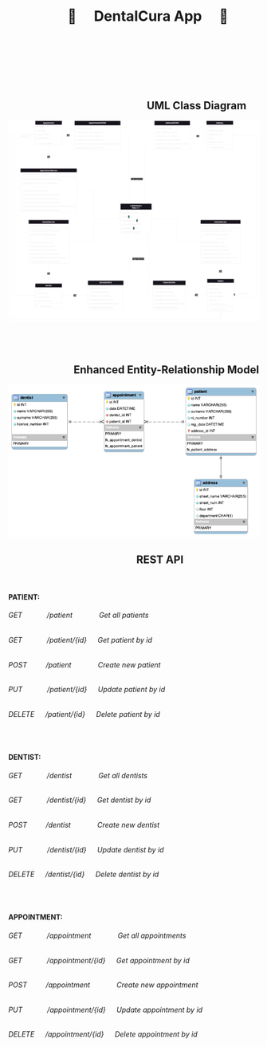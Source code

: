 # &emsp;&emsp;&emsp;&emsp; :hospital: &emsp;DentalCura App &emsp;:hospital:
<br/><br/><br/><br/><br/><br/>


## &emsp;&emsp;&emsp;&emsp;&emsp;&emsp;&emsp;&emsp;&emsp;&emsp;&emsp;&emsp;&emsp; UML Class Diagram
![UML](uml.drawio.png)
<br/><br/><br/><br/>

## &emsp;&emsp;&emsp;&emsp;&emsp;&emsp; Enhanced Entity-Relationship Model
![Enhanced entity-relationship model](eer_diagram.png)



## &emsp;&emsp;&emsp;&emsp;&emsp;&emsp;&emsp;&emsp;&emsp;&emsp;&emsp;&emsp; REST API
<br/>

#### PATIENT:
###### GET $~~~~~~$ &emsp; /patient $~~~~~~~$ &emsp; Get all patients
###### GET $~~~~~~$ &emsp; /patient/{id} &emsp; Get patient by id
###### POST $~~~$ &emsp; /patient $~~~~~~~$ &emsp; Create new patient
###### PUT $~~~~~~$ &emsp; /patient/{id} &emsp; Update patient by id
###### DELETE &emsp; /patient/{id} &emsp; Delete patient by id
<br/>

#### DENTIST:
###### GET $~~~~~~$ &emsp; /dentist $~~~~~~~$ &emsp; Get all dentists
###### GET $~~~~~~$ &emsp; /dentist/{id} &emsp; Get dentist by id
###### POST $~~~$ &emsp; /dentist $~~~~~~~$ &emsp; Create new dentist
###### PUT $~~~~~~$ &emsp; /dentist/{id} &emsp; Update dentist by id
###### DELETE &emsp; /dentist/{id} &emsp; Delete dentist by id
<br/>

#### APPOINTMENT:
###### GET $~~~~~~$ &emsp; /appointment $~~~~~~~$ &emsp; Get all appointments
###### GET $~~~~~~$ &emsp; /appointment/{id} &emsp; Get appointment by id
###### POST $~~~$ &emsp; /appointment $~~~~~~~$ &emsp; Create new appointment
###### PUT $~~~~~~$ &emsp; /appointment/{id} &emsp; Update appointment by id
###### DELETE &emsp; /appointment/{id} &emsp; Delete appointment by id